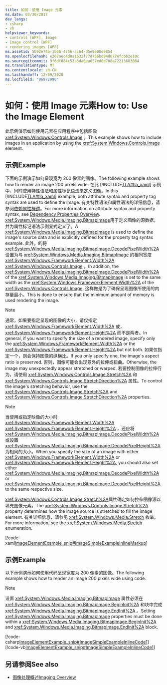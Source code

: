 ```yaml
---
title: 如何：使用 Image 元素
ms.date: 03/30/2017
dev_langs:
- csharp
- vb
helpviewer_keywords:
- controls [WPF], Image
- Image control [WPF]
- rendering images [WPF]
ms.assetid: 5b92e74b-1b56-4756-ac64-d5e9e08d9854
ms.openlocfilehash: e267aec4d8a1632f77d756bd94d077efcbb2e10c
ms.sourcegitcommit: 9f6df084c53a3da0ea657ed0d708a72213683084
ms.translationtype: MT
ms.contentlocale: zh-CN
ms.lasthandoff: 12/09/2020
ms.locfileid: "96972990"
---
```

# <a name="how-to-use-the-image-element"></a><span data-ttu-id="457ef-102">如何：使用 Image 元素</span><span class="sxs-lookup"><span data-stu-id="457ef-102">How to: Use the Image Element</span></span>
<span data-ttu-id="457ef-103">此示例演示如何使用元素在应用程序中包括图像 <xref:System.Windows.Controls.Image> 。</span><span class="sxs-lookup"><span data-stu-id="457ef-103">This example shows how to include images in an application by using the <xref:System.Windows.Controls.Image> element.</span></span>  
  
## <a name="example"></a><span data-ttu-id="457ef-104">示例</span><span class="sxs-lookup"><span data-stu-id="457ef-104">Example</span></span>  
 <span data-ttu-id="457ef-105">下面的示例演示如何呈现宽为 200 像素的图像。</span><span class="sxs-lookup"><span data-stu-id="457ef-105">The following example shows how to render an image 200 pixels wide.</span></span> <span data-ttu-id="457ef-106">在此 [!INCLUDE[TLA#tla_xaml](../../../includes/tlasharptla-xaml-md.md)] 示例中，同时使用特性语法和属性标记语法来定义图像。</span><span class="sxs-lookup"><span data-stu-id="457ef-106">In this [!INCLUDE[TLA#tla_xaml](../../../includes/tlasharptla-xaml-md.md)] example, both attribute syntax and property tag syntax are used to define the image.</span></span> <span data-ttu-id="457ef-107">有关特性语法和属性语法的详细信息，请参阅[依赖属性概述](../advanced/dependency-properties-overview.md)。</span><span class="sxs-lookup"><span data-stu-id="457ef-107">For more information on attribute syntax and property syntax, see [Dependency Properties Overview](../advanced/dependency-properties-overview.md).</span></span> <span data-ttu-id="457ef-108"><xref:System.Windows.Media.Imaging.BitmapImage>用于定义图像的源数据，并为属性标记语法示例显式定义了。</span><span class="sxs-lookup"><span data-stu-id="457ef-108">A <xref:System.Windows.Media.Imaging.BitmapImage> is used to define the image's source data and is explicitly defined for the property tag syntax example.</span></span> <span data-ttu-id="457ef-109">此外，的将 <xref:System.Windows.Media.Imaging.BitmapImage.DecodePixelWidth%2A> 设置为与 <xref:System.Windows.Media.Imaging.BitmapImage> 的相同宽度 <xref:System.Windows.FrameworkElement.Width%2A> <xref:System.Windows.Controls.Image> 。</span><span class="sxs-lookup"><span data-stu-id="457ef-109">In addition, the <xref:System.Windows.Media.Imaging.BitmapImage.DecodePixelWidth%2A> of the <xref:System.Windows.Media.Imaging.BitmapImage> is set to the same width as the <xref:System.Windows.FrameworkElement.Width%2A> of the <xref:System.Windows.Controls.Image>.</span></span> <span data-ttu-id="457ef-110">这样做是为了确保呈现图像所使用的内存量最小。</span><span class="sxs-lookup"><span data-stu-id="457ef-110">This is done to ensure that the minimum amount of memory is used rendering the image.</span></span>  
  
> [!NOTE]
> <span data-ttu-id="457ef-111">通常，如果要指定呈现的图像的大小，请仅指定 <xref:System.Windows.FrameworkElement.Width%2A> 或， <xref:System.Windows.FrameworkElement.Height%2A> 而不是两者。</span><span class="sxs-lookup"><span data-stu-id="457ef-111">In general, if you want to specify the size of a rendered image, specify only the <xref:System.Windows.FrameworkElement.Width%2A> or the <xref:System.Windows.FrameworkElement.Height%2A> but not both.</span></span> <span data-ttu-id="457ef-112">如果仅指定一个，则会保持图像的纵横比。</span><span class="sxs-lookup"><span data-stu-id="457ef-112">If you only specify one, the image's aspect ratio is preserved.</span></span> <span data-ttu-id="457ef-113">否则，图像可能会出现意外的拉伸或扭曲。</span><span class="sxs-lookup"><span data-stu-id="457ef-113">Otherwise, the image may unexpectedly appear stretched or warped.</span></span> <span data-ttu-id="457ef-114">若要控制图像的拉伸行为，请使用 <xref:System.Windows.Controls.Image.Stretch%2A> 和 <xref:System.Windows.Controls.Image.StretchDirection%2A> 属性。</span><span class="sxs-lookup"><span data-stu-id="457ef-114">To control the image's stretching behavior, use the <xref:System.Windows.Controls.Image.Stretch%2A> and <xref:System.Windows.Controls.Image.StretchDirection%2A> properties.</span></span>  
  
> [!NOTE]
> <span data-ttu-id="457ef-115">当使用或指定映像的大小时 <xref:System.Windows.FrameworkElement.Width%2A> <xref:System.Windows.FrameworkElement.Height%2A> ，还应将 <xref:System.Windows.Media.Imaging.BitmapImage.DecodePixelWidth%2A> 或设置 <xref:System.Windows.Media.Imaging.BitmapImage.DecodePixelHeight%2A> 为相同的大小。</span><span class="sxs-lookup"><span data-stu-id="457ef-115">When you specify the size of an image with either <xref:System.Windows.FrameworkElement.Width%2A> or <xref:System.Windows.FrameworkElement.Height%2A>, you should also set either <xref:System.Windows.Media.Imaging.BitmapImage.DecodePixelWidth%2A> or <xref:System.Windows.Media.Imaging.BitmapImage.DecodePixelHeight%2A> to the same respective size.</span></span>  
  
 <span data-ttu-id="457ef-116"><xref:System.Windows.Controls.Image.Stretch%2A>属性确定如何拉伸图像源以填充图像元素。</span><span class="sxs-lookup"><span data-stu-id="457ef-116">The <xref:System.Windows.Controls.Image.Stretch%2A> property determines how the image source is stretched to fill the image element.</span></span> <span data-ttu-id="457ef-117">有关详细信息，请参见 <xref:System.Windows.Media.Stretch> 枚举。</span><span class="sxs-lookup"><span data-stu-id="457ef-117">For more information, see the <xref:System.Windows.Media.Stretch> enumeration.</span></span>  
  
 [!code-xaml[ImageElementExample_snip#ImageSimpleExampleInlineMarkup](~/samples/snippets/csharp/VS_Snippets_Wpf/ImageElementExample_snip/CSharp/ImageSimpleExample.xaml#imagesimpleexampleinlinemarkup)]  
  
## <a name="example"></a><span data-ttu-id="457ef-118">示例</span><span class="sxs-lookup"><span data-stu-id="457ef-118">Example</span></span>  
 <span data-ttu-id="457ef-119">以下示例演示如何使用代码呈现宽度为 200 像素的图像。</span><span class="sxs-lookup"><span data-stu-id="457ef-119">The following example shows how to render an image 200 pixels wide using code.</span></span>  
  
> [!NOTE]
> <span data-ttu-id="457ef-120">设置 <xref:System.Windows.Media.Imaging.BitmapImage> 属性必须在 <xref:System.Windows.Media.Imaging.BitmapImage.BeginInit%2A> 和块中完成 <xref:System.Windows.Media.Imaging.BitmapImage.EndInit%2A> 。</span><span class="sxs-lookup"><span data-stu-id="457ef-120">Setting <xref:System.Windows.Media.Imaging.BitmapImage> properties must be done within a <xref:System.Windows.Media.Imaging.BitmapImage.BeginInit%2A> and <xref:System.Windows.Media.Imaging.BitmapImage.EndInit%2A> block.</span></span>  
  
 [!code-csharp[ImageElementExample_snip#ImageSimpleExampleInlineCode1](~/samples/snippets/csharp/VS_Snippets_Wpf/ImageElementExample_snip/CSharp/ImageSimpleExample.xaml.cs#imagesimpleexampleinlinecode1)]
 [!code-vb[ImageElementExample_snip#ImageSimpleExampleInlineCode1](~/samples/snippets/visualbasic/VS_Snippets_Wpf/ImageElementExample_snip/VB/ImageSimpleExample.xaml.vb#imagesimpleexampleinlinecode1)]  
  
## <a name="see-also"></a><span data-ttu-id="457ef-121">另请参阅</span><span class="sxs-lookup"><span data-stu-id="457ef-121">See also</span></span>

- [<span data-ttu-id="457ef-122">图像处理概述</span><span class="sxs-lookup"><span data-stu-id="457ef-122">Imaging Overview</span></span>](../graphics-multimedia/imaging-overview.md)
